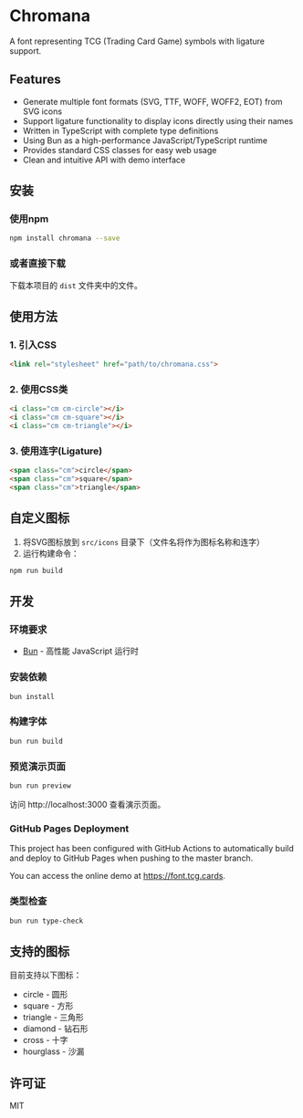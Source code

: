 # Chromana

A font representing TCG (Trading Card Game) symbols with ligature support.

## Features

- Generate multiple font formats (SVG, TTF, WOFF, WOFF2, EOT) from SVG icons
- Support ligature functionality to display icons directly using their names
- Written in TypeScript with complete type definitions
- Using Bun as a high-performance JavaScript/TypeScript runtime
- Provides standard CSS classes for easy web usage
- Clean and intuitive API with demo interface

## 安装

### 使用npm

```bash
npm install chromana --save
```

### 或者直接下载

下载本项目的 `dist` 文件夹中的文件。

## 使用方法

### 1. 引入CSS

```html
<link rel="stylesheet" href="path/to/chromana.css">
```

### 2. 使用CSS类

```html
<i class="cm cm-circle"></i>
<i class="cm cm-square"></i>
<i class="cm cm-triangle"></i>
```

### 3. 使用连字(Ligature)

```html
<span class="cm">circle</span>
<span class="cm">square</span>
<span class="cm">triangle</span>
```

## 自定义图标

1. 将SVG图标放到 `src/icons` 目录下（文件名将作为图标名称和连字）
2. 运行构建命令：

```bash
npm run build
```

## 开发

### 环境要求

- [Bun](https://bun.sh/) - 高性能 JavaScript 运行时

### 安装依赖

```bash
bun install
```

### 构建字体

```bash
bun run build
```

### 预览演示页面

```bash
bun run preview
```

访问 http://localhost:3000 查看演示页面。

### GitHub Pages Deployment

This project has been configured with GitHub Actions to automatically build and deploy to GitHub Pages when pushing to the master branch.

You can access the online demo at https://font.tcg.cards.

### 类型检查

```bash
bun run type-check
```

## 支持的图标

目前支持以下图标：

- circle - 圆形
- square - 方形
- triangle - 三角形
- diamond - 钻石形
- cross - 十字
- hourglass - 沙漏

## 许可证

MIT
